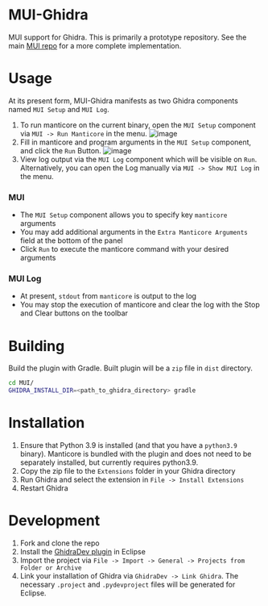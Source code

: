 # MUI-Ghidra
MUI support for Ghidra. This is primarily a prototype repository. See the main [MUI repo](https://github.com/trailofbits/mui) for a more complete implementation.

# Usage

At its present form, MUI-Ghidra manifests as two Ghidra components named `MUI Setup` and `MUI Log`. 

1. To run manticore on the current binary, open the `MUI Setup` component via `MUI -> Run Manticore` in the menu.
![image](https://user-images.githubusercontent.com/29654756/149530110-616c19c0-24b0-4371-ada8-f149a21c2cea.png)
2. Fill in manticore and program arguments in the `MUI Setup` component, and click the `Run` Button.
![image](https://user-images.githubusercontent.com/29654756/149530250-a1c38cef-da37-46aa-819e-f54f50edcad1.png)
3. View log output via the `MUI Log` component which will be visible on `Run`. Alternatively, you can open the Log manually via `MUI -> Show MUI Log` in the menu. 

### MUI
- The `MUI Setup` component allows you to specify key `manticore` arguments
- You may add additional arguments in the `Extra Manticore Arguments` field at the bottom of the panel
- Click `Run` to execute the manticore command with your desired arguments

### MUI Log
- At present, `stdout` from `manticore` is output to the log
- You may stop the execution of manticore and clear the log with the Stop and Clear buttons on the toolbar

# Building

Build the plugin with Gradle. Built plugin will be a `zip` file in `dist` directory.

```bash
cd MUI/
GHIDRA_INSTALL_DIR=<path_to_ghidra_directory> gradle
```

# Installation

1. Ensure that Python 3.9 is installed (and that you have a `python3.9` binary). Manticore is bundled with the plugin and does not need to be separately installed, but currently requires python3.9.
2. Copy the zip file to the `Extensions` folder in your Ghidra directory 
3. Run Ghidra and select the extension in `File -> Install Extensions`
4. Restart Ghidra 

# Development

1. Fork and clone the repo
2. Install the [GhidraDev plugin](https://github.com/NationalSecurityAgency/ghidra/blob/master/GhidraBuild/EclipsePlugins/GhidraDev/GhidraDevPlugin/GhidraDev_README.html) in Eclipse
3. Import the project via `File -> Import -> General -> Projects from Folder or Archive`
4. Link your installation of Ghidra via `GhidraDev -> Link Ghidra`. The necessary `.project` and `.pydevproject` files will be generated for Eclipse.
